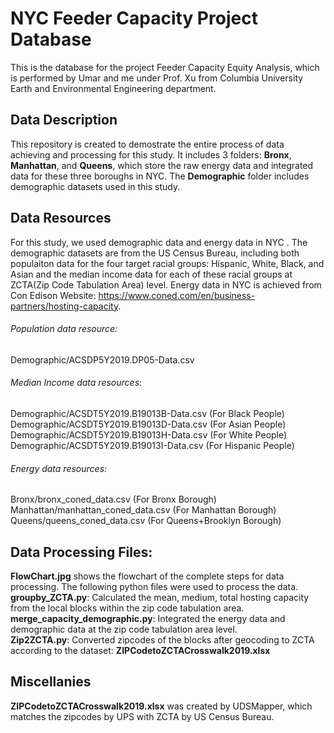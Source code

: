 # NYC Feeder Capacity Project Database
This is the database for the project Feeder Capacity Equity Analysis, which is performed by Umar and me under Prof. Xu from Columbia University Earth and Environmental Engineering department.

## Data Description
This repository is created to demostrate the entire process of data achieving and processing for this study. It includes 3 folders: **Bronx**, **Manhattan**, and **Queens**, which store the raw energy data and integrated data for these three boroughs in NYC. The **Demographic** folder includes demographic datasets used in this study.

## Data Resources
For this study, we used demographic data and energy data in NYC . The demographic datasets are from the US Census Bureau, including both populaiton data for the four target racial groups: Hispanic, White, Black, and Asian and the median income data for each of these racial groups at ZCTA(Zip Code Tabulation Area) level. Energy data in NYC is achieved from Con Edison Website: https://www.coned.com/en/business-partners/hosting-capacity. 

###### Population data resource:     
Demographic/ACSDP5Y2019.DP05-Data.csv <br />
###### Median Income data resources:
Demographic/ACSDT5Y2019.B19013B-Data.csv (For Black People) <br />
Demographic/ACSDT5Y2019.B19013D-Data.csv (For Asian People) <br />
Demographic/ACSDT5Y2019.B19013H-Data.csv (For White People) <br />
Demographic/ACSDT5Y2019.B19013I-Data.csv (For Hispanic People) <br />                              
###### Energy data resources:                       
Bronx/bronx_coned_data.csv (For Bronx Borough) <br />
Manhattan/manhattan_coned_data.csv (For Manhattan Borough) <br />
Queens/queens_coned_data.csv (For Queens+Brooklyn Borough) <br />

## Data Processing Files:
**FlowChart.jpg** shows the flowchart of the complete steps for data processing. The following python files were used to process the data. <br />
**groupby_ZCTA.py**: Calculated the mean, medium, total hosting capacity from the local blocks within the zip code tabulation area. <br />
**merge_capacity_demographic.py**: Integrated the energy data and demographic data at the zip code tabulation area level. <br />
**Zip2ZCTA.py**: Converted zipcodes of the blocks after geocoding to ZCTA according to the dataset: **ZIPCodetoZCTACrosswalk2019.xlsx** <br />

## Miscellanies
**ZIPCodetoZCTACrosswalk2019.xlsx** was created by UDSMapper, which matches the zipcodes by UPS with ZCTA by US Census Bureau.
